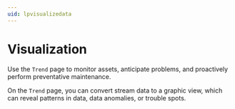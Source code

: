 ```yaml
---
uid: lpvisualizedata
---
```


# Visualization

Use the `Trend` page to monitor assets, anticipate problems, and proactively perform preventative maintenance.

On the `Trend` page, you can convert stream data to a graphic view, which can reveal patterns in data, data anomalies, or trouble spots. 
<!-- Jason Ames 12/14/21 - This overview says nothing about the Power BI Connector and only addresses Trend, which has it's own landing page already. A more generic intro that actually mentions visualizing data might be helpful?-->
